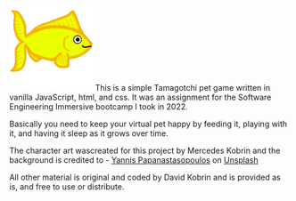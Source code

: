 <img src="./assets/fish_grown.png">
This is a simple Tamagotchi pet game written in vanilla JavaScript, html, and css. It was an assignment for the Software Engineering Immersive bootcamp I took in 2022. 

Basically you need to keep your virtual pet happy by feeding it, playing with it, and having it sleep as it grows over time.

The character art wascreated for this project by Mercedes Kobrin and the background is credited to  - <a href="https://unsplash.com/@yannispap?utm_source=unsplash&utm_medium=referral&utm_content=creditCopyText">Yannis Papanastasopoulos</a> on <a href="https://unsplash.com/s/photos/underwater-background?utm_source=unsplash&utm_medium=referral&utm_content=creditCopyText">Unsplash</a>
  
All other material is original and coded by David Kobrin and is provided as is, and free to use or distribute. 